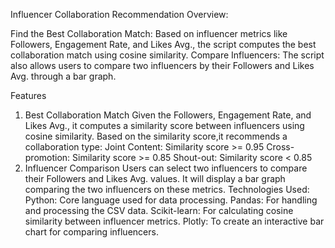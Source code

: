 Influencer Collaboration Recommendation
Overview:

Find the Best Collaboration Match: Based on influencer metrics like Followers, Engagement Rate, and Likes Avg., the script computes the best collaboration match using cosine similarity.
Compare Influencers: The script also allows users to compare two influencers by their Followers and Likes Avg. through a bar graph.

Features
1. Best Collaboration Match
Given the Followers, Engagement Rate, and Likes Avg., it computes a similarity score between influencers using cosine similarity.
Based on the similarity score,it recommends a collaboration type:
Joint Content: Similarity score >= 0.95
Cross-promotion: Similarity score >= 0.85
Shout-out: Similarity score < 0.85
2. Influencer Comparison
Users can select two influencers to compare their Followers and Likes Avg. values.
It will display a bar graph comparing the two influencers on these metrics.
Technologies Used:
Python: Core language used for data processing.
Pandas: For handling and processing the CSV data.
Scikit-learn: For calculating cosine similarity between influencer metrics.
Plotly: To create an interactive bar chart for comparing influencers.
